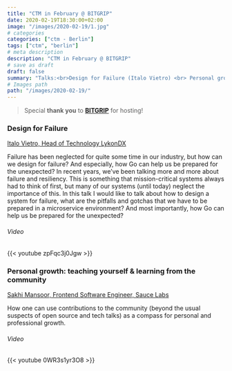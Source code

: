 ```yaml
---
title: "CTM in February @ BITGRIP"
date: 2020-02-19T18:30:00+02:00
image: "/images/2020-02-19/1.jpg"
# categories
categories: ["ctm - Berlin"]
tags: ["ctm", "berlin"]
# meta description
description: "CTM in February @ BITGRIP"
# save as draft
draft: false
summary: "Talks:<br>Design for Failure (Italo Vietro) <br> Personal growth: teaching yourself & learning from the community (Sakhi Mansoor)"
# Images path
path: "/images/2020-02-19/"
---
```


> Special **thank you** to **[BITGRIP](https://www.bitgrip.com/)** for hosting!

### Design for Failure
[Italo Vietro, Head of Technology LykonDX](https://twitter.com/italolelis)

Failure has been neglected for quite some time in our industry, but how 
can we design for failure? And especially, how Go can help us be prepared 
for the unexpected? In recent years, we’ve been talking more and more 
about failure and resiliency. This is something that mission-critical 
systems always had to think of first, but many of our systems 
(until today) neglect the importance of this. In this talk I would 
like to talk about how to design a system for failure, what are the 
pitfalls and gotchas that we have to be prepared in a microservice 
environment? And most importantly, how Go can help us be prepared 
for the unexpected?

###### Video
{{< youtube zpFqc3j0Jgw >}}

### Personal growth: teaching yourself & learning from the community
[Sakhi Mansoor, Frontend Software Engineer, Sauce Labs](https://www.linkedin.com/in/sakhi-mansoor-742827147/)

How one can use contributions to the community (beyond the usual 
suspects of open source and tech talks) as a compass for personal 
and professional growth.

###### Video
{{< youtube 0WR3s1yr3O8 >}}